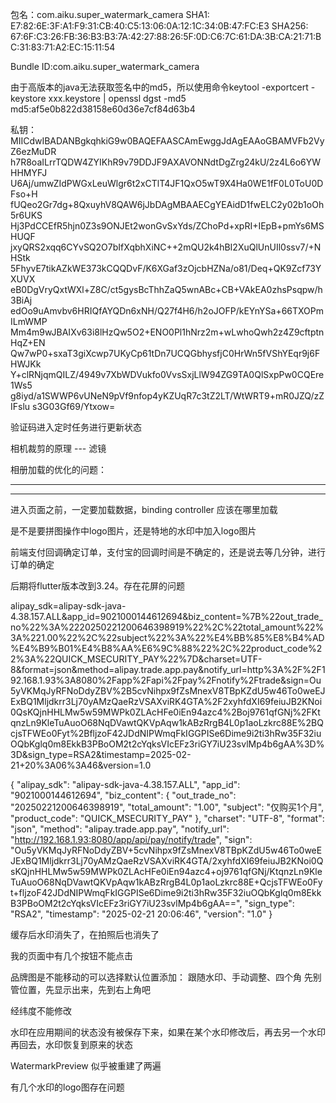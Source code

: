 包名：com.aiku.super_watermark_camera
SHA1: E7:82:6E:3F:A1:F9:31:CB:40:C5:13:06:0A:12:1C:34:0B:47:FC:E3
SHA256: 67:6F:C3:26:FB:36:B3:B3:7A:42:27:88:26:5F:0D:C6:7C:61:DA:3B:CA:21:71:BC:31:83:71:A2:EC:15:11:54

Bundle ID:com.aiku.super_watermark_camera

由于高版本的java无法获取签名中的md5，所以使用命令keytool -exportcert -keystore xxx.keystore | openssl dgst -md5
md5:af5e0b822d38158e60d36e7cf84d63b4

私钥：
MIICdwIBADANBgkqhkiG9w0BAQEFAASCAmEwggJdAgEAAoGBAMVFb2VyZ6ezMuDR
h7R8oaILrrTQDW4ZYIKhR9v79DDJF9AXAVONNdtDgZrg24kU/2z4L6o6YWHHMYFJ
U6Aj/umwZIdPWGxLeuWlgr6t2xCTlT4JF1QxO5wT9X4Ha0WE1fF0L0ToU0DFso+H
fUQeo2Gr7dg+8QxuyhV8QAW6jJbDAgMBAAECgYEAidD1fwELC2y02b1oOh5r6UKS
Hj3PdCCEfR5hjn0Z3s9ONJEt2wonGvSxYds/ZChoPd+xpRI+IEpB+pmYs6MSHUQF
jxyQRS2xqq6CYvSQ2O7bIfXqbhXiNC++2mQU2k4hBI2XuQlUnUIl0ssv7/+NHStk
5FhyvE7tikAZkWE373kCQQDvF/K6XGaf3zOjcbHZNa/o81/Deq+QK9Zcf73YXUVX
eB0DgVryQxtWXl+Z8C/ct5gysBcThhZaQ5wnABc+CB+VAkEA0zhsPsqpw/h3BiAj
edOo9uAmvbv6HRIQfAYQDn6xNH/Q27f4H6/h2oJOFP/kEYnYSa+66TXOPmILmWMP
Mm4m9wJBAIXv63i8lHzQw5O2+ENO0Pl1hNrz2m+wLwhoQwh2z4Z9cftptnHqZ+EN
Qw7wP0+sxaT3giXcwp7UKyCp61tDn7UCQGbhysfjC0HrWn5fVShYEqr9j6FHWJKk
Y+clRNjqmQILZ/4949v7XbWDVukfo0VvsSxjLlW94ZG9TA0QlSxpPw0CQEre1Ws5
g8iyd/a1SWWP6vUNeN9pVf9nfop4yKZUqR7c3tZ2LT/WtWRT9+mR0JZQ/zZIFslu
s3G03Gf69/Ytxow=

验证码进入定时任务进行更新状态

相机裁剪的原理  --- 滤镜

相册加载的优化的问题：

 --- 
 --- 

进入页面之前，一定要加载数据，binding controller 应该在哪里加载

是不是要拼图操作中logo图片，还是特地的水印中加入logo图片

前端支付回调确定订单，支付宝的回调时间是不确定的，还是说去等几分钟，进行订单的确定

后期将flutter版本改到3.24。存在花屏的问题







alipay_sdk=alipay-sdk-java-4.38.157.ALL&app_id=9021000144612694&biz_content=%7B%22out_trade_no%22%3A%2220250221200646398919%22%2C%22total_amount%22%3A%221.00%22%2C%22subject%22%3A%22%E4%BB%85%E8%B4%AD%E4%B9%B01%E4%B8%AA%E6%9C%88%22%2C%22product_code%22%3A%22QUICK_MSECURITY_PAY%22%7D&charset=UTF-8&format=json&method=alipay.trade.app.pay&notify_url=http%3A%2F%2F192.168.1.93%3A8080%2Fapp%2Fapi%2Fpay%2Fnotify%2Ftrade&sign=Ou5yVKMqJyRFNoDdyZBV%2B5cvNihpx9fZsMnexV8TBpKZdU5w46To0weEJExBQ1Mljdkrr3Lj70yAMzQaeRzVSAXviRK4GTA%2F2xyhfdXI69feiuJB2KNoi0QsKQjnHHLMw5w59MWPk0ZLAcHFe0iEn94azc4%2Boj9761qfGNj%2FKtqnzLn9KleTuAuoO68NqDVawtQKVpAqw1kABzRrgB4L0p1aoLzkrc88E%2BQcjsTFWEo0Fyt%2BfljzoF42JDdNIPWmqFkIGGPISe6Dime9i2ti3hRw35F32iuOQbKglq0m8EkkB3PBoOM2t2cYqksVIcEFz3riGY7iU23svlMp4b6gAA%3D%3D&sign_type=RSA2&timestamp=2025-02-21+20%3A06%3A46&version=1.0

{
  "alipay_sdk": "alipay-sdk-java-4.38.157.ALL",
  "app_id": "9021000144612694",
  "biz_content": {
    "out_trade_no": "20250221200646398919",
    "total_amount": "1.00",
    "subject": "仅购买1个月",
    "product_code": "QUICK_MSECURITY_PAY"
  },
  "charset": "UTF-8",
  "format": "json",
  "method": "alipay.trade.app.pay",
  "notify_url": "http://192.168.1.93:8080/app/api/pay/notify/trade",
  "sign": "Ou5yVKMqJyRFNoDdyZBV+5cvNihpx9fZsMnexV8TBpKZdU5w46To0weEJExBQ1Mljdkrr3Lj70yAMzQaeRzVSAXviRK4GTA/2xyhfdXI69feiuJB2KNoi0QsKQjnHHLMw5w59MWPk0ZLAcHFe0iEn94azc4+oj9761qfGNj/KtqnzLn9KleTuAuoO68NqDVawtQKVpAqw1kABzRrgB4L0p1aoLzkrc88E+QcjsTFWEo0Fyt+fljzoF42JDdNIPWmqFkIGGPISe6Dime9i2ti3hRw35F32iuOQbKglq0m8EkkB3PBoOM2t2cYqksVIcEFz3riGY7iU23svlMp4b6gAA==",
  "sign_type": "RSA2",
  "timestamp": "2025-02-21 20:06:46",
  "version": "1.0"
}


缓存后水印消失了，在拍照后也消失了

我的页面中有几个按钮不能点击

品牌图是不能移动的可以选择默认位置添加：
跟随水印、手动调整、四个角
先别管位置，先显示出来，先到右上角吧

经纬度不能修改

水印在应用期间的状态没有被保存下来，如果在某个水印修改后，再去另一个水印再回去，水印恢复到原来的状态

WatermarkPreview 似乎被重建了两遍

有几个水印的logo图存在问题








